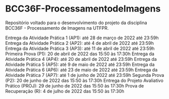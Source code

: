 # BCC36F-ProcessamentodeImagens
Repositório voltado para o desenvolvimento do projeto da disciplina BCC36F - Processamento de Imagens na UTFPR.

Entrega da Atividade Prática 1 (AP1): até 28 de março de 2022 até 23:59h
Entrega da Atividade Prática 2 (AP2): até 4 de abril de 2022 até 23:59h
Entrega da Atividade Prática 3 (AP3): até 11 de abril de 2022 até 23:59h
Primeira Prova (P1): 20 de abril de 2022 das 15:50 às 17:30h
Entrega da Atividade Prática 4 (AP4): até 20 de abril de 2022 até 23:59h
Entrega da Atividade Prática 5 (AP5): até 9 de maio de 2022 até 23:59h
Entrega da Atividade Prática 6 (AP6): até 23 de maio de 2022 até 23:59h
Entrega da Atividade Prática 7 (AP7): até 1 de junho de 2022 até 23:59h
Segunda Prova (P2): 20 de junho de 2022 das 15:50 às 17:30h
Entrega do Projeto Avaliativo Prático (PROJ): 29 de junho de 2022 das 15:50 às 17:30h
Prova de Recuperação (R): 4 de julho de 2022 das 15:50 às 17:30h

